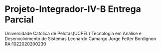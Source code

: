 # Projeto-Integrador-IV-B Entrega Parcial 
Universidade Católica de Pelotas(UCPEL)
Tecnologia em Análise e Desenvolvimento de Sistemas
Leonardo Camargo Jorge Fetter Bordignon
RA:1022020200230

